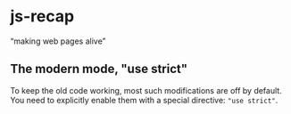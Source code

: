 # js-recap
“making web pages alive”

## The modern mode, "use strict"
To keep the old code working, most such modifications are off by default. You need to explicitly enable them with a special directive: ```"use strict"```.
